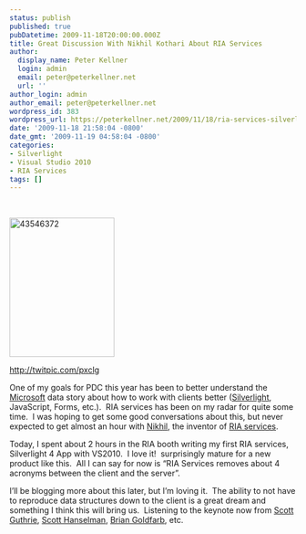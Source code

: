 ```yaml
---
status: publish
published: true
pubDatetime: 2009-11-18T20:00:00.000Z
title: Great Discussion With Nikhil Kothari About RIA Services
author:
  display_name: Peter Kellner
  login: admin
  email: peter@peterkellner.net
  url: ''
author_login: admin
author_email: peter@peterkellner.net
wordpress_id: 383
wordpress_url: https://peterkellner.net/2009/11/18/ria-services-silverlight-4/
date: '2009-11-18 21:58:04 -0800'
date_gmt: '2009-11-19 04:58:04 -0800'
categories:
- Silverlight
- Visual Studio 2010
- RIA Services
tags: []
---
```

<p>&#160;</p>
<p><a href="/FilesForWebDownload/GreatDiscussionWithNikhilKothariAboutRIA_8FC1/43546372.jpg"><img style="border-right-width: 0px; display: inline; border-top-width: 0px; border-bottom-width: 0px; border-left-width: 0px" title="43546372" border="0" alt="43546372" src="/FilesForWebDownload/GreatDiscussionWithNikhilKothariAboutRIA_8FC1/43546372_thumb.jpg" width="184" height="244" /></a></p>
<p><a title="http://twitpic.com/pxclg" href="http://twitpic.com/pxclg">http://twitpic.com/pxclg</a></p>
<p>One of my goals for PDC this year has been to better understand the <a href="http://www.microsoft.com/en/us/default.aspx">Microsoft</a> data story about how to work with clients better (<a href="http://www.silverlight.net/">Silverlight</a>, JavaScript, Forms, etc.).&#160; RIA services has been on my radar for quite some time.&#160; I was hoping to get some good conversations about this, but never expected to get almost an hour with <a href="http://www.nikhilk.net/">Nikhil</a>, the inventor of <a href="http://www.silverlight.net/getstarted/riaservices/">RIA services</a>.</p>
<p> <!--more-->
<p>Today, I spent about 2 hours in the RIA booth writing my first RIA services, Silverlight 4 App with VS2010.&#160; I love it!&#160; surprisingly mature for a new product like this.&#160; All I can say for now is “RIA Services removes about 4 acronyms between the client and the server”.</p>
<p>I’ll be blogging more about this later, but I’m loving it.&#160; The ability to not have to reproduce data structures down to the client is a great dream and something I think this will bring us.&#160; Listening to the keynote now from <a href="http://weblogs.asp.net/scottgu/">Scott Guthrie</a>, <a href="http://www.hanselman.com/blog/">Scott Hanselman</a>, <a href="http://blogs.msdn.com/bgold/">Brian Goldfarb</a>, etc.</p>
